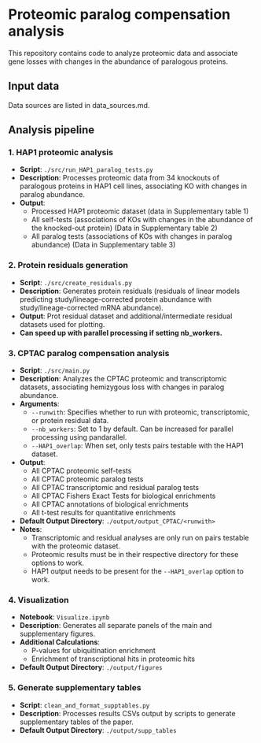 # Proteomic paralog compensation analysis

This repository contains code to analyze proteomic data and associate gene losses with changes in the abundance of paralogous proteins.

## Input data

Data sources are listed in data_sources.md.

## Analysis pipeline

### 1. HAP1 proteomic analysis

- **Script**: `./src/run_HAP1_paralog_tests.py`
- **Description**: Processes proteomic data from 34 knockouts of paralogous proteins in HAP1 cell lines, associating KO with changes in paralog abundance.
- **Output**:
   - Processed HAP1 proteomic dataset (data in Supplementary table 1) 
  - All self-tests (associations of KOs with changes in the abundance of the knocked-out protein) (Data in Supplementary table 2)
  - All paralog tests (associations of KOs with changes in paralog abundance) (Data in Supplementary table 3)

### 2. Protein residuals generation

- **Script**: `./src/create_residuals.py`
- **Description**: Generates protein residuals (residuals of linear models predicting study/lineage-corrected protein abundance with study/lineage-corrected mRNA abundance).
- **Output**: Prot residual dataset and additional/intermediate residual datasets used for plotting.
- **Can speed up with parallel processing if setting nb_workers.**

### 3. CPTAC paralog compensation analysis

- **Script**: `./src/main.py`
- **Description**: Analyzes the CPTAC proteomic and transcriptomic datasets, associating hemizygous loss with changes in paralog abundance.
- **Arguments**:
  - `--runwith`: Specifies whether to run with proteomic, transcriptomic, or protein residual data.
  - `--nb_workers`: Set to 1 by default. Can be increased for parallel processing using pandarallel.
  - `--HAP1_overlap`: When set, only tests pairs testable with the HAP1 dataset.
- **Output**:
    - All CPTAC proteomic self-tests
    - All CPTAC proteomic paralog tests 
    - All CPTAC transcriptomic and residual paralog tests 
    - All CPTAC Fishers Exact Tests for biological enrichments 
    - All CPTAC annotations of biological enrichments
    - All t-test results for quantitative enrichments 
- **Default Output Directory**: `./output/output_CPTAC/<runwith>`
- **Notes**: 
  - Transcriptomic and residual analyses are only run on pairs testable with the proteomic dataset.
  - Proteomic results must be in their respective directory for these options to work.
  - HAP1 output needs to be present for the `--HAP1_overlap` option to work.

### 4. Visualization

- **Notebook**: `Visualize.ipynb` 
- **Description**: Generates all separate panels of the main and supplementary figures.
- **Additional Calculations**: 
  - P-values for ubiquitination enrichment
  - Enrichment of transcriptional hits in proteomic hits
- **Default Output Directory**: `./output/figures`

### 5. Generate supplementary tables 

- **Script**: `clean_and_format_supptables.py` 
- **Description**: Processes results CSVs output by scripts to generate supplementary tables of the paper.
- **Default Output Directory**: `./output/supp_tables`



